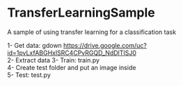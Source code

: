# TransferLearningSample
A sample of using transfer learning for a classification task

1- Get data: gdown https://drive.google.com/uc?id=1pvLxfABGHxlSRC4CPvRGQD_NdDlTISJ0 \
2- Extract data
3- Train: train.py \
4- Create test folder and put an image inside \
5- Test: test.py
